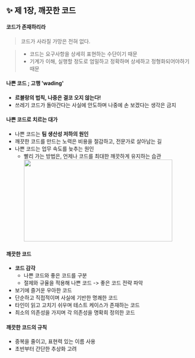 ✨ 제 1장, 깨끗한 코드
----------------------

#### 코드가 존재하리라
> 코드가 사라질 가망은 전혀 없다. 

 
> - 코드는 요구사항을 상세히 표현하는 수단이기 때문 <br>
> - 기계가 이해, 실행할 정도로 엄밀하고 정확하며 상세하고 정형화되어야하기 때문 <br>

#### 나쁜 코드 ; 고행 'wading'
 * __르블랑의 법칙, 나중은 결코 오지 않는다!__
 * 쓰레기 코드가 돌아간다는 사실에 안도하며 나중에 손 보겠다는 생각은 금지

#### 나쁜 코드로 치르는 대가
 * 나쁜 코드는 __팀 생산성 저하의 원인__
 * 깨끗한 코드를 만드는 노력은 비용을 절감하고, 전문가로 살아남는 길 
 * 나쁜 코드는 업무 속도를 늦추는 원인 
   - 빨리 가는 방법은, 언제나 코드를 최대한 깨끗하게 유지하는 습관 <br>
 <img src="https://blog.kakaocdn.net/dn/cH8o5U/btqCNak0ILO/LqKsWlpZLCkk8gjX0YNsH1/img.jpg" width="400px" height="221px"></img><br/>
  
#### 깨끗한 코드
 * __코드 감각__ 
   - 나쁜 코드와 좋은 코드를 구분
   - 절제와 규율을 적용해 나쁜 코드 -> 좋은 코드 전략 파악
 * 보기에 즐거운 우아한 코드 
 * 단순하고 직접적이며 사실에 기반한 명쾌한 코드
 * 타인이 읽고 고치기 쉬우며 테스트 케이스가 존재하는 코드 
 * 최소의 의존성을 가지며 각 의존성을 명확희 정의한 코드 

#### 깨끗한 코드의 규칙 
 * 중복을 줄이고, 표현력 있는 이름 사용 
 * 초반부터 간단한 추상화 고려
